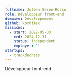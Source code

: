 ```yaml
---
fullname: Julien Seren-Rosso
role: Développeur front-end
domaine: Développement
github: kornifex
missions:
  - start: 2022-05-03
    end: 2024-12-31
    status: independent
    employer: ''
startups:
  - trackdechets
---
```


Développeur front-end
